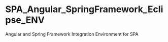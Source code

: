 SPA_Angular_SpringFramework_Eclipse_ENV
=======================================

Angular and Spring Framework Integration Environment for SPA
